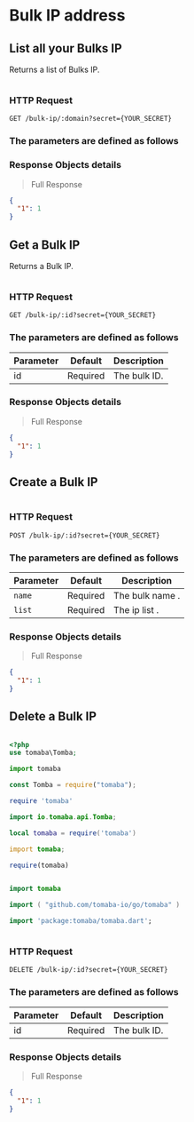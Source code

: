 # Bulk IP address

## List all your Bulks IP

Returns a list of Bulks IP.

```shell

```

### HTTP Request

`GET /bulk-ip/:domain?secret={YOUR_SECRET}`

### The parameters are defined as follows

### Response Objects details

> Full Response

```json
{
  "1": 1
}
```

## Get a Bulk IP

Returns a Bulk IP.

```shell

```

### HTTP Request

`GET /bulk-ip/:id?secret={YOUR_SECRET}`

### The parameters are defined as follows

| Parameter | Default  | Description  |
| --------- | -------- | ------------ |
| id        | Required | The bulk ID. |

### Response Objects details

> Full Response

```json
{
  "1": 1
}
```

## Create a Bulk IP

```shell

```

### HTTP Request

`POST /bulk-ip/:id?secret={YOUR_SECRET}`

### The parameters are defined as follows

| Parameter | Default  | Description     |
| --------- | -------- | --------------- |
| `name`    | Required | The bulk name . |
| `list`    | Required | The ip list .   |

### Response Objects details

> Full Response

```json
{
  "1": 1
}
```

## Delete a Bulk IP

```shell

```

```php
<?php
use tomaba\Tomba;

```

```python
import tomaba

```

```javascript
const Tomba = require("tomaba");

```

```ruby
require 'tomaba'

```

```java
import io.tomaba.api.Tomba;

```

```lua
local tomaba = require('tomaba')

```

```d
import tomaba;

```

```r
require(tomaba)

```

```elixir

```

```swift
import tomaba

```

```go
import ( "github.com/tomaba-io/go/tomaba" )

```

```dart
import 'package:tomaba/tomaba.dart';

```

```powershell

```

### HTTP Request

`DELETE /bulk-ip/:id?secret={YOUR_SECRET}`

### The parameters are defined as follows

| Parameter | Default  | Description  |
| --------- | -------- | ------------ |
| id        | Required | The bulk ID. |

### Response Objects details

> Full Response

```json
{
  "1": 1
}
```
